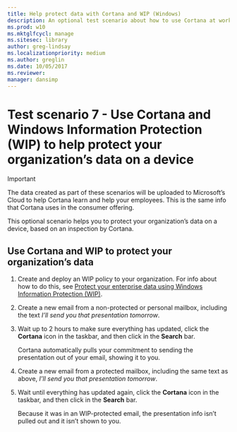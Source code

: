 ```yaml
---
title: Help protect data with Cortana and WIP (Windows)
description: An optional test scenario about how to use Cortana at work with Windows Information Protection (WIP).
ms.prod: w10
ms.mktglfcycl: manage
ms.sitesec: library
author: greg-lindsay
ms.localizationpriority: medium
ms.author: greglin
ms.date: 10/05/2017
ms.reviewer: 
manager: dansimp
---
```


# Test scenario 7 - Use Cortana and Windows Information Protection (WIP) to help protect your organization’s data on a device

>[!IMPORTANT]
>The data created as part of these scenarios will be uploaded to Microsoft’s Cloud to help Cortana learn and help your employees. This is the same info that Cortana uses in the consumer offering.

This optional scenario helps you to protect your organization’s data on a device, based on an inspection by Cortana.

## Use Cortana and WIP to protect your organization’s data 

1. Create and deploy an WIP policy to your organization. For info about how to do this, see [Protect your enterprise data using Windows Information Protection (WIP)](/windows/threat-protection/windows-information-protection/protect-enterprise-data-using-wip).

2. Create a new email from a non-protected or personal mailbox, including the text _I’ll send you that presentation tomorrow_.

3. Wait up to 2 hours to make sure everything has updated, click the **Cortana** icon in the taskbar, and then click in the **Search** bar.

    Cortana automatically pulls your commitment to sending the presentation out of your email, showing it to you.

4. Create a new email from a protected mailbox, including the same text as above, _I’ll send you that presentation tomorrow_.

5. Wait until everything has updated again, click the **Cortana** icon in the taskbar, and then click in the **Search** bar.

    Because it was in an WIP-protected email, the presentation info isn’t pulled out and it isn’t shown to you.
